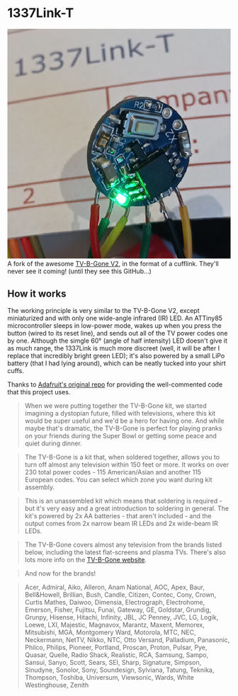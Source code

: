 # 1337Link-T
<img src="assets/img1.png">
A fork of the awesome <a href="http://www.adafruit.com/products/73">TV-B-Gone V2</a>, in the format of a cufflink. They'll never see it coming! (until they see this GitHub...)

## How it works
The working principle is very similar to the TV-B-Gone V2, except miniaturized and with only one wide-angle infrared (IR) LED. An ATTiny85 microcontroller sleeps in low-power mode, wakes up when you press the button (wired to its reset line), and sends out all of the TV power codes one by one. Although the simgle 60° (angle of half intensity) LED doesn't give it as much range, the 1337Link is much more discreet (well, it will be after I replace that incredibly bright green LED); it's also powered by a small LiPo battery (that I had lying around), which can be neatly tucked into your shirt cuffs.  

Thanks to <a href="https://github.com/adafruit/TV-B-Gone-kit">Adafruit's original repo</a> for providing the well-commented code that this project uses. 

> When we were putting together the TV-B-Gone kit, we started imagining a dystopian future, filled with televisions, where this kit would be super useful and we'd be a hero for having one.  And while maybe that's dramatic, the TV-B-Gone is perfect for playing pranks on your friends during the Super Bowl or getting some peace and quiet during dinner.

> The TV-B-Gone is a kit that, when soldered together, allows you to turn off almost any television within 150 feet or more.  It works on over 230 total power codes - 115 American/Asian and another 115 European codes.  You can select which zone you want during kit assembly.

> This is an unassembled kit which means that soldering is required - but it's very easy and a great introduction to soldering in general.  The kit's powered by 2x AA batteries - that aren't included - and the output comes from 2x narrow beam IR LEDs and 2x wide-beam IR LEDs.  

> The TV-B-Gone covers almost any television from the brands listed below, including the latest flat-screens and plasma TVs.  There's also lots more info on the [TV-B-Gone website](https://learn.adafruit.com/tv-b-gone-kit).

> And now for the brands!

> Acer, Admiral, Aiko, Alleron, Anam National, AOC, Apex, Baur, Bell&Howell, Brillian, Bush, Candle, Citizen, Contec, Cony, Crown, Curtis Mathes, Daiwoo, Dimensia, Electrograph, Electrohome, Emerson, Fisher, Fujitsu, Funai, Gateway, GE, Goldstar, Grundig, Grunpy, Hisense, Hitachi, Infinity, JBL, JC Penney, JVC, LG, Logik, Loewe, LXI, Majestic, Magnavox, Marantz, Maxent, Memorex, Mitsubishi, MGA, Montgomery Ward, Motorola, MTC, NEC, Neckermann, NetTV, Nikko, NTC, Otto Versand, Palladium, Panasonic, Philco, Philips, Pioneer, Portland, Proscan, Proton, Pulsar, Pye, Quasar, Quelle, Radio Shack, Realistic, RCA, Samsung, Sampo, Sansui, Sanyo, Scott, Sears, SEI, Sharp, Signature, Simpson, Sinudyne, Sonolor, Sony, Soundesign, Sylviana, Tatung, Teknika, Thompson, Toshiba, Universum, Viewsonic, Wards, White Westinghouse, Zenith
